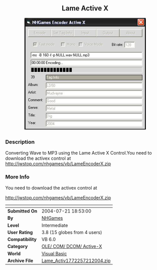 ﻿<div align="center">

## Lame Active X

<img src="PIC2004721191198833.JPG">
</div>

### Description

Converting Wave to MP3 using the Lame Active X Control.You need to download the activex control at http://jwstop.com/nhgames/vb/LameEncoderX.zip
 
### More Info
 
You need to download the activex control at

http://jwstop.com/nhgames/vb/LameEncoderX.zip


<span>             |<span>
---                |---
**Submitted On**   |2004-07-21 18:53:00
**By**             |[NHGames](https://github.com/Planet-Source-Code/PSCIndex/blob/master/ByAuthor/nhgames.md)
**Level**          |Intermediate
**User Rating**    |3.8 (15 globes from 4 users)
**Compatibility**  |VB 6\.0
**Category**       |[OLE/ COM/ DCOM/ Active\-X](https://github.com/Planet-Source-Code/PSCIndex/blob/master/ByCategory/ole-com-dcom-active-x__1-29.md)
**World**          |[Visual Basic](https://github.com/Planet-Source-Code/PSCIndex/blob/master/ByWorld/visual-basic.md)
**Archive File**   |[Lame\_Activ1772257212004\.zip](https://github.com/Planet-Source-Code/nhgames-lame-active-x__1-55073/archive/master.zip)








